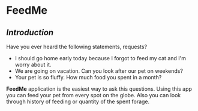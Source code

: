 # **FeedMe**

## *Introduction*

Have you ever heard the following statements, requests?
- I should go home early today because I forgot to feed my cat and I'm worry about it.
- We are going on vacation. Can you look after our pet on weekends?
- Your pet is so fluffy. How much food you spent in a month?

**FeedMe** application is the easiest way to ask this questions. Using this app you can feed your pet from every spot on the globe. 
Also you can look through history of feeding or quantity of the spent forage.
